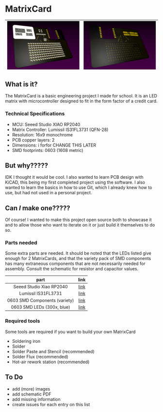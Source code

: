 # MatrixCard

| ![RenderFront.png](Images/RenderFront.png "Front Render") | ![RenderRear.png](Images/RenderRear.png "Rear Render") |
| :-------------------------------------------------------: | :----------------------------------------------------: |

## What is it?

The MatrixCard is a basic engineering project I made for school. It is an LED matrix with microcontroller designed to fit in the form factor of a credit card.

### Technical Specifications

- MCU: Seeed Studio XIAO RP2040
- Matrix Controller: Lumissil IS31FL3731 (QFN-28)
- Resolution: 16x9 monochrome
- PCB copper layers: 2
- Dimensions: i forfor CHANGE THIS LATER
- SMD footprints: 0603 (1608 metric)

## But why?????

IDK I thought it would be cool. I also wanted to learn PCB design with KiCAD, this being my first completed project using the software. I also wanted to learn the basics in how to use Git, which I already knew how to use, but had not used in a personal project.

## Can **_I_** make one?????

Of course! I wanted to make this project open source both to showcase it and to allow those who want to iterate on it or just build it themselves to do so.

### Parts needed

Some extra parts are needed. It should be noted that the LEDs listed give enough for 2 MatrixCards, and that the variety pack of SMD components has many extraneous components that are not necessarily needed for assembly. Consult the schematic for resistor and capacitor values.

| part                          | link |
| :---------------------------: | :---------------------------------------------------------------------------------------------------------------: |
| Seeed Studio Xiao RP2040      | [link](https://www.seeedstudio.com/XIAO-RP2040-v1-0-p-5026.html)                                                  |
| Lumissil IS31FL3731           | [link](https://www.digikey.com/en/products/detail/lumissil-microsystems/IS31FL3731-QFLS2-TR/4286473)              |
| 0603 SMD Components (variety) | [link](https://www.amazon.com/0603-Capacitors-Transistors-Electronic-Book/dp/B0B2ZRPCSF?crid=26EKNK0BXYP7U)       |
| 0603 SMD LEDs (300x, blue)    | [link](https://www.amazon.com/uxcell-Lights-Electronics-Components-Emitting/dp/B07DLBC43V?crid=JFB5RWVKTOGE)      |

### Required tools

Some tools are required if you want to build your own MatrixCard

- Soldering iron
- Solder
- Solder Paste and Stencil (recommended)
- Solder Flux (recommended)
- Hot-air rework station (recommended)

## To Do

- add (more) images
- add schematic PDF
- add missing information
- create issues for each entry on this list
